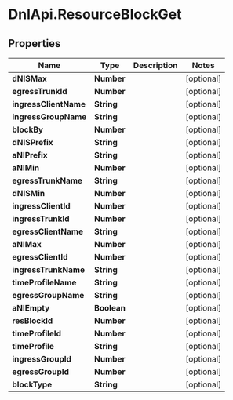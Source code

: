 # DnlApi.ResourceBlockGet

## Properties
Name | Type | Description | Notes
------------ | ------------- | ------------- | -------------
**dNISMax** | **Number** |  | [optional] 
**egressTrunkId** | **Number** |  | [optional] 
**ingressClientName** | **String** |  | [optional] 
**ingressGroupName** | **String** |  | [optional] 
**blockBy** | **Number** |  | [optional] 
**dNISPrefix** | **String** |  | [optional] 
**aNIPrefix** | **String** |  | [optional] 
**aNIMin** | **Number** |  | [optional] 
**egressTrunkName** | **String** |  | [optional] 
**dNISMin** | **Number** |  | [optional] 
**ingressClientId** | **Number** |  | [optional] 
**ingressTrunkId** | **Number** |  | [optional] 
**egressClientName** | **String** |  | [optional] 
**aNIMax** | **Number** |  | [optional] 
**egressClientId** | **Number** |  | [optional] 
**ingressTrunkName** | **String** |  | [optional] 
**timeProfileName** | **String** |  | [optional] 
**egressGroupName** | **String** |  | [optional] 
**aNIEmpty** | **Boolean** |  | [optional] 
**resBlockId** | **Number** |  | [optional] 
**timeProfileId** | **Number** |  | [optional] 
**timeProfile** | **String** |  | [optional] 
**ingressGroupId** | **Number** |  | [optional] 
**egressGroupId** | **Number** |  | [optional] 
**blockType** | **String** |  | [optional] 


